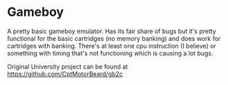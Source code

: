 # Gameboy

A pretty basic gameboy emulator. Has its fair share of bugs but it's pretty functional for the basic cartridges (no memory banking) and does work for cartridges with banking. There's at least one cpu instruction (I believe) or something with timing that's not functioning which is causing a lot bugs.

Original University project can be found at https://github.com/CptMotorBeard/gb2c
